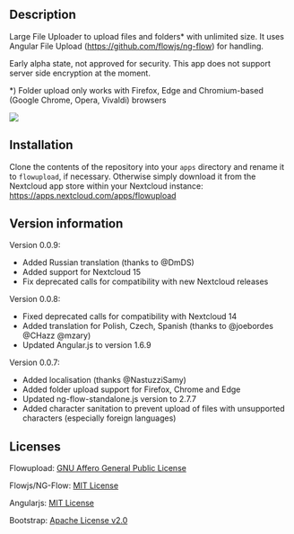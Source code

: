 Description
-----------
Large File Uploader to upload files and folders* with unlimited size. It uses Angular File Upload (https://github.com/flowjs/ng-flow) for handling.

Early alpha state, not approved for security. This app does not support server side encryption at the moment.

*) Folder upload only works with Firefox, Edge and Chromium-based (Google Chrome, Opera, Vivaldi) browsers

![](https://raw.githubusercontent.com/e-alfred/flowupload/master/appinfo/flowupload.gif)

Installation
------------
Clone the contents of the repository into your `apps` directory and rename it to `flowupload`, if necessary. Otherwise simply download it from the Nextcloud app store within your Nextcloud instance: https://apps.nextcloud.com/apps/flowupload

Version information
-------------

Version 0.0.9:
- Added Russian translation (thanks to @DmDS)
- Added support for Nextcloud 15
- Fix deprecated calls for compatibility with new Nextcloud releases

Version 0.0.8:
- Fixed deprecated calls for compatibility with Nextcloud 14
- Added translation for Polish, Czech, Spanish (thanks to @joebordes @CHazz @mzary)
- Updated Angular.js to version 1.6.9

Version 0.0.7:
- Added localisation (thanks @NastuzziSamy)
- Added folder upload support for Firefox, Chrome and Edge
- Updated ng-flow-standalone.js version to 2.7.7
- Added character sanitation to prevent upload of files with unsupported characters (especially foreign languages)

Licenses
-------
Flowupload: [GNU Affero General Public License](http://www.gnu.org/licenses/agpl-3.0.html)

Flowjs/NG-Flow: [MIT License](https://opensource.org/licenses/MIT)

Angularjs: [MIT License](https://opensource.org/licenses/MIT)

Bootstrap: [Apache License v2.0](http://www.apache.org/licenses/LICENSE-2.0)
